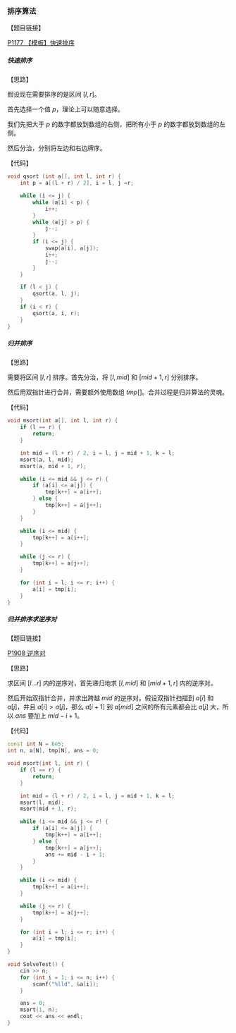 ### 排序算法

【题目链接】

[P1177 【模板】快速排序](https://www.luogu.com.cn/problem/P1177)



##### 快速排序

【思路】

假设现在需要排序的是区间 $[l, r]$。

首先选择一个值 $p$，理论上可以随意选择。

我们先把大于 $p$ 的数字都放到数组的右侧，把所有小于 $p$ 的数字都放到数组的左侧。

然后分治，分别将左边和右边牌序。



【代码】

```c++
void qsort (int a[], int l, int r) {
    int p = a[(l + r) / 2], i = l, j =r;

    while (i <= j) {
        while (a[i] < p) {
            i++;
        }
        while (a[j] > p) {
            j--;
        }
        if (i <= j) {
            swap(a[i], a[j]);
            i++;
            j--;
        }
    }

    if (l < j) {
        qsort(a, l, j);
    }
    if (i < r) {
        qsort(a, i, r);
    }
}
```







##### 归并排序

【思路】

需要将区间 $[l, r]$ 排序。首先分治，将 $[l, mid]$ 和 $[mid + 1, r]$ 分别排序。

然后用双指针进行合并，需要额外使用数组 $tmp[]$。合并过程是归并算法的灵魂。



【代码】

```c++
void msort(int a[], int l, int r) {
	if (l == r) {
		return;
	}

	int mid = (l + r) / 2, i = l, j = mid + 1, k = l;
	msort(a, l, mid);
	msort(a, mid + 1, r);

	while (i <= mid && j <= r) {
		if (a[i] <= a[j]) {
			tmp[k++] = a[i++];
		} else {
			tmp[k++] = a[j++];
		}
	}

	while (i <= mid) {
		tmp[k++] = a[i++];
	}

	while (j <= r) {
		tmp[k++] = a[j++];
	}

    for (int i = l; i <= r; i++) {
        a[i] = tmp[i];
    }
}
```





##### 归并排序求逆序对

【题目链接】

[P1908 逆序对](https://www.luogu.com.cn/problem/P1908)

【思路】

求区间 $[l...r]$ 内的逆序对，首先递归地求 $[l, mid]$ 和 $[mid + 1, r]$ 内的逆序对。

然后开始双指针合并，并求出跨越 $mid$ 的逆序对。假设双指针扫描到 $a[i]$ 和 $a[j]$，并且 $a[i] > a[j]$，那么 $a[i + 1]$ 到 $a[mid]$ 之间的所有元素都会比 $a[j]$ 大，所以 $ans$ 要加上 $mid - i + 1$。

【代码】

```c++
const int N = 6e5;
int n, a[N], tmp[N], ans = 0;

void msort(int l, int r) {
    if (l == r) {
        return;
    }

    int mid = (l + r) / 2, i = l, j = mid + 1, k = l;
    msort(l, mid);
    msort(mid + 1, r);

    while (i <= mid && j <= r) {
        if (a[i] <= a[j]) {
            tmp[k++] = a[i++];
        } else {
            tmp[k++] = a[j++];
            ans += mid - i + 1;
        }
    }

    while (i <= mid) {
        tmp[k++] = a[i++];
    }

    while (j <= r) {
        tmp[k++] = a[j++];
    }

    for (int i = l; i <= r; i++) {
        a[i] = tmp[i];
    }
}

void SolveTest() {
    cin >> n;
    for (int i = 1; i <= n; i++) {
        scanf("%lld", &a[i]);
    }

    ans = 0;
    msort(1, n);
    cout << ans << endl;
}
```

